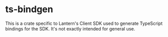 ts-bindgen
==========

This is a crate specific to Lantern's Client SDK used to generate TypeScript bindings for the SDK. It's not exactly intended for general use.